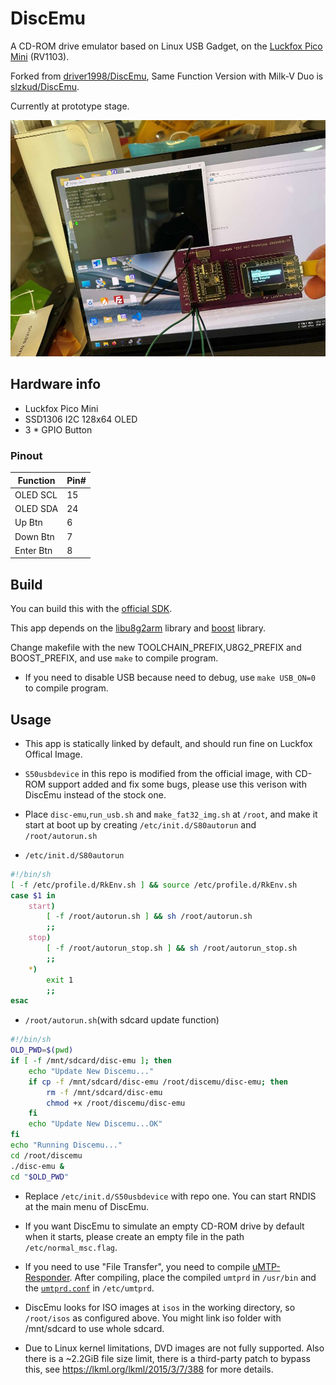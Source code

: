 # DiscEmu

A CD-ROM drive emulator based on Linux USB Gadget, on the [Luckfox Pico Mini](https://www.luckfox.com/Luckfox-Pico-Mini-A) (RV1103).

Forked from [driver1998/DiscEmu](https://github.com/driver1998/DiscEmu), Same Function Version with Milk-V Duo is [slzkud/DiscEmu](https://github.com/slzKud/DiscEmu).

Currently at prototype stage.

![prototype](img/prototype.jpg)

## Hardware info

- Luckfox Pico Mini
- SSD1306 I2C 128x64 OLED
- 3 * GPIO Button
### Pinout

|Function | Pin# |
|---------|------|
|OLED SCL | 15   |
|OLED SDA | 24   |
|Up Btn   | 6    |
|Down Btn | 7    |
|Enter Btn| 8    |


## Build

You can build this with the [official SDK](https://github.com/LuckfoxTECH/luckfox-pico).

This app depends on the [libu8g2arm](libu8g2arm) library and [boost](https://sourceforge.net/projects/boost/files/boost/1.88.0/) library. 

Change makefile with the new TOOLCHAIN_PREFIX,U8G2_PREFIX and BOOST_PREFIX, and use ``make`` to compile program.

- If you need to disable USB because need to debug, use ``make USB_ON=0`` to compile program. 

## Usage

- This app is statically linked by default, and should run fine on Luckfox Offical Image. 

- `S50usbdevice` in this repo is modified from the official image, with CD-ROM support added and fix some bugs, please use this verison with DiscEmu instead of the stock one.

- Place `disc-emu`,`run_usb.sh` and `make_fat32_img.sh` at `/root`, and make it start at boot up by creating `/etc/init.d/S80autorun` and `/root/autorun.sh`

- `/etc/init.d/S80autorun`

```bash
#!/bin/sh
[ -f /etc/profile.d/RkEnv.sh ] && source /etc/profile.d/RkEnv.sh
case $1 in
	start)
		[ -f /root/autorun.sh ] && sh /root/autorun.sh
		;;
	stop)
		[ -f /root/autorun_stop.sh ] && sh /root/autorun_stop.sh
		;;
	*)
		exit 1
		;;
esac
```
- `/root/autorun.sh`(with sdcard update function)

```bash
#!/bin/sh
OLD_PWD=$(pwd)
if [ -f /mnt/sdcard/disc-emu ]; then
    echo "Update New Discemu..."
    if cp -f /mnt/sdcard/disc-emu /root/discemu/disc-emu; then
        rm -f /mnt/sdcard/disc-emu
        chmod +x /root/discemu/disc-emu
    fi
    echo "Update New Discemu...OK"
fi
echo "Running Discemu..."
cd /root/discemu
./disc-emu &
cd "$OLD_PWD"   
```

- Replace `/etc/init.d/S50usbdevice` with repo one. You can start RNDIS at the main menu of DiscEmu.

- If you want DiscEmu to simulate an empty CD-ROM drive by default when it starts, please create an empty file in the path `/etc/normal_msc.flag`.

- If you need to use "File Transfer", you need to compile [uMTP-Responder](https://github.com/viveris/uMTP-Responder). After compiling, place the compiled `umtprd` in `/usr/bin` and the [`umtprd.conf`](umtprd/umtprd.conf) in `/etc/umtprd`.

- DiscEmu looks for ISO images at `isos` in the working directory, so `/root/isos` as configured above. You might link iso folder with /mnt/sdcard to use whole sdcard.

- Due to Linux kernel limitations, DVD images are not fully supported. Also there is a ~2.2GiB file size limit, there is a third-party patch to bypass this, see https://lkml.org/lkml/2015/3/7/388 for more details.

